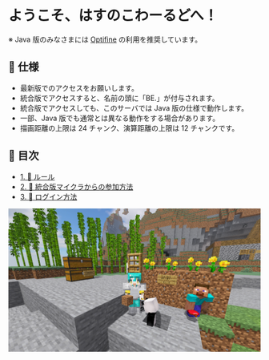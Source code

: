 # ようこそ、はすのこわーるどへ！

※ Java 版のみなさまには [Optifine](https://optifine.net/downloads) の利用を推奨しています。

## 🥒 仕様

- 最新版でのアクセスをお願いします。
- 統合版でアクセスすると、名前の頭に「BE.」が付与されます。
- 統合版でアクセスしても、このサーバでは Java 版の仕様で動作します。
- 一部、Java 版でも通常とは異なる動作をする場合があります。
- 描画距離の上限は 24 チャンク、演算距離の上限は 12 チャンクです。

## 🥒 目次

- [1. 🥒 ルール](./1-rules.md)
- [2. 🥒 統合版マイクラからの参加方法](./2-switch.md)
- [3. 🥒 ログイン方法](./3-join.md)

![](../images/2023-07-15_02.45.30.png)
